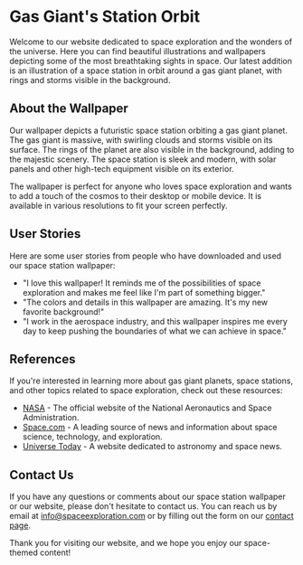 <!--
Write me content for website with wallpaper which alt text is:

"An illustration of a space station in orbit around a gas giant planet, with rings and storms visible in the background."

The name/title of the page should not be 1:1 copy of the alt text but rather a real content of the website which is using this wallpaper.

- Use markdown format 
- Start with the heading
- The content should look like a real website 
- Include real sections like references, contact, user stories, etc. use things relevant to the page purpose.
- Feel free to use structure like headings, bullets, numbering, blockquotes, paragraphs, horizontal lines, etc.
- You can use formatting like bold or _italic_
- You can include UTF-8 emojis
- Links should be only #hash anchors (and you can refer to the document itself)
- Do not include images
-->

<!--font:Montserrat-->

# Gas Giant's Station Orbit

Welcome to our website dedicated to space exploration and the wonders of the universe. Here you can find beautiful illustrations and wallpapers depicting some of the most breathtaking sights in space. Our latest addition is an illustration of a space station in orbit around a gas giant planet, with rings and storms visible in the background.

## About the Wallpaper

Our wallpaper depicts a futuristic space station orbiting a gas giant planet. The gas giant is massive, with swirling clouds and storms visible on its surface. The rings of the planet are also visible in the background, adding to the majestic scenery. The space station is sleek and modern, with solar panels and other high-tech equipment visible on its exterior.

The wallpaper is perfect for anyone who loves space exploration and wants to add a touch of the cosmos to their desktop or mobile device. It is available in various resolutions to fit your screen perfectly.

## User Stories

Here are some user stories from people who have downloaded and used our space station wallpaper:

- "I love this wallpaper! It reminds me of the possibilities of space exploration and makes me feel like I'm part of something bigger."
- "The colors and details in this wallpaper are amazing. It's my new favorite background!"
- "I work in the aerospace industry, and this wallpaper inspires me every day to keep pushing the boundaries of what we can achieve in space."

## References

If you're interested in learning more about gas giant planets, space stations, and other topics related to space exploration, check out these resources:

- [NASA](#) - The official website of the National Aeronautics and Space Administration.
- [Space.com](#) - A leading source of news and information about space science, technology, and exploration.
- [Universe Today](#) - A website dedicated to astronomy and space news.

## Contact Us

If you have any questions or comments about our space station wallpaper or our website, please don't hesitate to contact us. You can reach us by email at [info@spaceexploration.com](mailto:info@spaceexploration.com) or by filling out the form on our [contact page](#contact).

Thank you for visiting our website, and we hope you enjoy our space-themed content!
